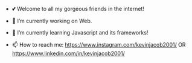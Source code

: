 - 💕 Welcome to all my gorgeous friends in the internet!

- 🔭 I’m currently working on Web.

- 🌱 I’m currently learning Javascript and its frameworks!

- 📫 How to reach me:
                       https://www.instagram.com/kevinjacob2001/    OR   
                       https://www.linkedin.com/in/kevinjacob2001/
                      




